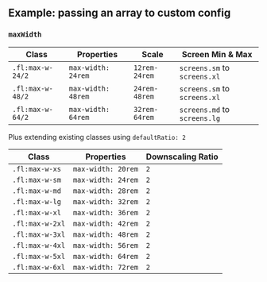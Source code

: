 ## Example: passing an array to custom config

### **`maxWidth`**

Class | Properties | Scale | Screen Min & Max
----- | ---------- | ----- | -------
`.fl:max-w-24/2` | `max-width: 24rem` | `12rem-24rem` | `screens.sm` to `screens.xl`
`.fl:max-w-48/2` | `max-width: 48rem` | `24rem-48rem` | `screens.sm` to `screens.xl`
`.fl:max-w-64/2` | `max-width: 64rem` | `32rem-64rem` | `screens.md` to `screens.lg`

Plus extending existing classes using `defaultRatio: 2`

Class | Properties | Downscaling Ratio
----- | ---------- | -----------------
`.fl:max-w-xs` | `max-width: 20rem` | `2`
`.fl:max-w-sm` | `max-width: 24rem` | `2`
`.fl:max-w-md` | `max-width: 28rem` | `2`
`.fl:max-w-lg` | `max-width: 32rem` | `2`
`.fl:max-w-xl` | `max-width: 36rem` | `2`
`.fl:max-w-2xl` | `max-width: 42rem` | `2`
`.fl:max-w-3xl` | `max-width: 48rem` | `2`
`.fl:max-w-4xl` | `max-width: 56rem` | `2`
`.fl:max-w-5xl` | `max-width: 64rem` | `2`
`.fl:max-w-6xl` | `max-width: 72rem` | `2`
